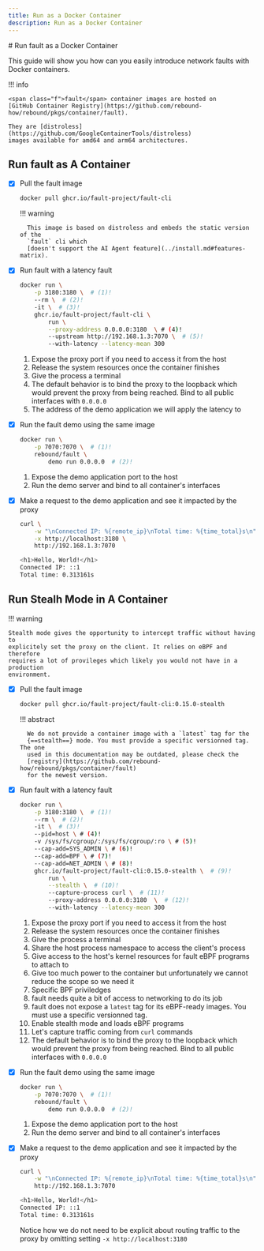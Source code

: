 ```yaml
---
title: Run as a Docker Container
description: Run as a Docker Container
---
```


# Run fault as a Docker Container

This guide will show you how can you easily introduce network faults with 
Docker containers.

!!! info

    <span class="f">fault</span> container images are hosted on
    [GitHub Container Registry](https://github.com/rebound-how/rebound/pkgs/container/fault).

    They are [distroless](https://github.com/GoogleContainerTools/distroless)
    images available for amd64 and arm64 architectures.

## Run <span class="f">fault</span> as A Container

-   [X] Pull the <span class="f">fault</span> image

    ```bash
    docker pull ghcr.io/fault-project/fault-cli
    ```

    !!! warning
        
        This image is based on distroless and embeds the static version of the
        `fault` cli which
        [doesn't support the AI Agent feature](../install.md#features-matrix).

-   [X] Run <span class="f">fault</span> with a latency fault

    ```bash
    docker run \
        -p 3180:3180 \  # (1)!
        --rm \  # (2)!
        -it \  # (3)!
        ghcr.io/fault-project/fault-cli \ 
            run \
            --proxy-address 0.0.0.0:3180  \ # (4)!
            --upstream http://192.168.1.3:7070 \  # (5)!
            --with-latency --latency-mean 300
    ```

    1. Expose the proxy port if you need to access it from the host
    2. Release the system resources once the container finishes
    3. Give the process a terminal
    4. The default behavior is to bind the proxy to the loopback which would prevent the proxy from being reached. Bind to all public interfaces with `0.0.0.0`
    5. The address of the demo application we will apply the latency to

-   [X] Run the fault demo using the same image

    ```bash
    docker run \
        -p 7070:7070 \  # (1)!
        rebound/fault \
            demo run 0.0.0.0  # (2)!
    ```

    1. Expose the demo application port to the host
    2. Run the demo server and bind to all container's interfaces

-   [X] Make a request to the demo application and see it impacted by the proxy

    ```bash
    curl \
        -w "\nConnected IP: %{remote_ip}\nTotal time: %{time_total}s\n" \
        -x http://localhost:3180 \
        http://192.168.1.3:7070

    <h1>Hello, World!</h1>
    Connected IP: ::1
    Total time: 0.313161s
    ```

## Run Stealh Mode in A Container

!!! warning

    Stealth mode gives the opportunity to intercept traffic without having to
    explicitely set the proxy on the client. It relies on eBPF and therefore
    requires a lot of provileges which likely you would not have in a production
    environment.

-   [X] Pull the <span class="f">fault</span> image

    ```bash
    docker pull ghcr.io/fault-project/fault-cli:0.15.0-stealth
    ```

    !!! abstract

        We do not provide a container image with a `latest` tag for the
        {==stealth==} mode. You must provide a specific versionned tag. The one
        used in this documentation may be outdated, please check the
        [registry](https://github.com/rebound-how/rebound/pkgs/container/fault)
        for the newest version.

-   [X] Run <span class="f">fault</span> with a latency fault

    ```bash
    docker run \
        -p 3180:3180 \  # (1)!
        --rm \  # (2)!
        -it \  # (3)!
        --pid=host \ # (4)!
        -v /sys/fs/cgroup/:/sys/fs/cgroup/:ro \ # (5)!
        --cap-add=SYS_ADMIN \ # (6)!
        --cap-add=BPF \ # (7)!
        --cap-add=NET_ADMIN \ # (8)!
        ghcr.io/fault-project/fault-cli:0.15.0-stealth \  # (9)!
            run \
            --stealth \  # (10)!
            --capture-process curl \  # (11)!
            --proxy-address 0.0.0.0:3180  \  # (12)!
            --with-latency --latency-mean 300
    ```

    1. Expose the proxy port if you need to access it from the host
    2. Release the system resources once the container finishes
    3. Give the process a terminal
    4. Share the host process namespace to access the client's process
    5. Give access to the host's kernel resources for fault eBPF programs to attach to
    6. Give too much power to the container but unfortunately we cannot reduce the scope so we need it
    7. Specific BPF priviledges
    8. fault needs quite a bit of access to networking to do its job
    9. fault does not expose a `latest` tag for its eBPF-ready images. You must use a specific versionned tag.
    10. Enable stealth mode and loads eBPF programs
    11. Let's capture traffic coming from `curl` commands
    12. The default behavior is to bind the proxy to the loopback which would prevent the proxy from being reached. Bind to all public interfaces with `0.0.0.0`

-   [X] Run the fault demo using the same image

    ```bash
    docker run \
        -p 7070:7070 \  # (1)!
        rebound/fault \
            demo run 0.0.0.0  # (2)!
    ```

    1. Expose the demo application port to the host
    2. Run the demo server and bind to all container's interfaces

-   [X] Make a request to the demo application and see it impacted by the proxy

    ```bash
    curl \
        -w "\nConnected IP: %{remote_ip}\nTotal time: %{time_total}s\n" \
        http://192.168.1.3:7070

    <h1>Hello, World!</h1>
    Connected IP: ::1
    Total time: 0.313161s
    ```

    Notice how we do not need to be explicit about routing traffic to the
    proxy by omitting setting `-x http://localhost:3180`
